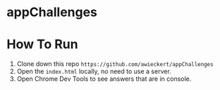 # appChallenges

# How To Run
1. Clone down this repo `https://github.com/awieckert/appChallenges`
1. Open the `index.html` locally, no need to use a server.
1. Open Chrome Dev Tools to see answers that are in console.